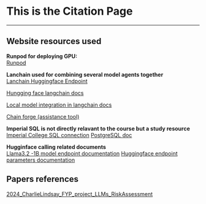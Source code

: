 # This is the Citation Page

---

## Website resources used

**Runpod for deploying GPU:**\
[Runpod](https://www.runpod.io/pricing)

**Lanchain used for combining several model agents together**\
[Lanchain Huggingface Endpoint](https://python.langchain.com/docs/integrations/llms/huggingface_endpoint/)

[Hungging face langchain docs](https://python.langchain.com/docs/integrations/llms/huggingface_pipelines/)

[Local model integration in langchain docs](https://medium.com/@garysvenson09/how-to-load-local-models-in-langchain-for-your-projects-596e3dff32be)

[Chain forge (assistance tool)](https://www.chainforge.ai/)

**Imperial SQL is not directly relavant to the course but a study resource**\
[Imperial College SQL connection](https://github.com/ImperialCollegeLondon/learning-analytics/blob/main/lambdaFeedback/Tosin/SQL_connections.py)
[PostgreSQL doc](https://www.postgresql.org/docs/current/index.html)

**Hugginface calling related documents**\
[Llama3.2 -1B model endpoint documentation](https://huggingface.co/docs/api-inference/tasks/text-generation)
[Huggingface endpoint parameters documentation](https://api.python.langchain.com/en/latest/huggingface/llms/langchain_huggingface.llms.huggingface_endpoint.HuggingFaceEndpoint.html?utm_source=chatgpt.com)
## Papers references
[2024_CharlieLindsay_FYP_project_LLMs_RiskAssessment](https://imperiallondon.sharepoint.com/:b:/r/sites/Softwareformathslearning-2021development-ME/Shared%20Documents/General/StudentProjects/2024_CharlieLindsay_FYP_project_LLMs_RiskAssessment.pdf?csf=1&web=1&e=oTTHvQ)
